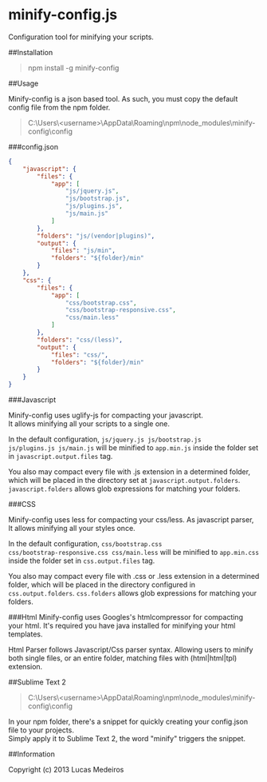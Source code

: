 minify-config.js
================
Configuration tool for minifying your scripts.


##Installation

> npm install -g minify-config


##Usage

Minify-config is a json based tool. As such, you must copy the default config file from the npm folder.

> C:\Users\\&lt;username&gt;\AppData\Roaming\npm\node_modules\minify-config\config

###config.json  

```json
{
    "javascript": {
        "files": {
            "app": [
                "js/jquery.js",
                "js/bootstrap.js",              
                "js/plugins.js",
                "js/main.js"
            ]
        },
        "folders": "js/(vendor|plugins)",
        "output": {
            "files": "js/min",
            "folders": "${folder}/min"
        }
    },
    "css": {
        "files": {
            "app": [
                "css/bootstrap.css",
                "css/bootstrap-responsive.css",
                "css/main.less"
            ]
        },
        "folders": "css/(less)",
        "output": {
            "files": "css/",
            "folders": "${folder}/min"
        }
    }
}
```
    
###Javascript

Minify-config uses uglify-js for compacting your javascript.  
It allows minifying all your scripts to a single one.

In the default configuration, 
<code>js/jquery.js js/bootstrap.js js/plugins.js js/main.js</code>
will be minified to <code>app.min.js</code> inside the folder set in <code>javascript.output.files</code> tag.

You also may compact every file with .js extension in a determined folder, 
which will be placed in the directory set at <code>javascript.output.folders</code>.
<code>javascript.folders</code> allows glob expressions for matching your folders.
  

###CSS

Minify-config uses less for compacting your css/less.
As javascript parser, It allows minifying all your styles once.

In the default configuration, 
<code>css/bootstrap.css css/bootstrap-responsive.css css/main.less</code>
will be minified to <code>app.min.css</code> inside the folder set in <code>css.output.files</code> tag.

You also may compact every file with .css or .less extension in a determined folder, 
which will be placed in the directory configured in <code>css.output.folders</code>.
<code>css.folders</code> allows glob expressions for matching your folders.
  

###Html
Minify-config uses Googles's htmlcompressor for compacting your html. 
It's required you have java installed for minifying your html templates.

Html Parser follows Javascript/Css parser syntax. Allowing users to minify both single files, or an entire folder, matching files with (html|html|tpl) extension.

##Sublime Text 2

> C:\Users\\&lt;username&gt;\AppData\Roaming\npm\node_modules\minify-config\config

In your npm folder, there's a snippet for quickly creating your config.json file to your projects.    
Simply apply it to Sublime Text 2, the word "minify" triggers the snippet.
    

##Information

Copyright (c) 2013 Lucas Medeiros